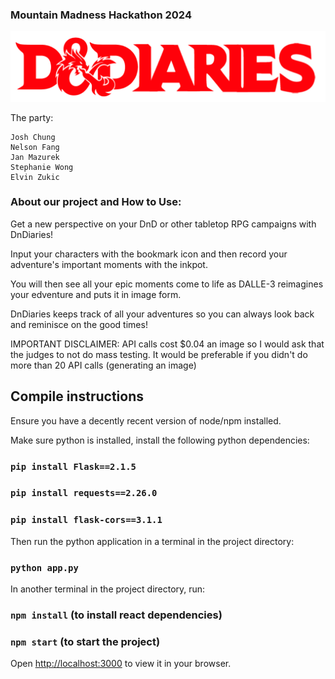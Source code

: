 ### Mountain Madness Hackathon 2024

![screenshot](src/Assets/logo_dndiaries_1.png)

The party:

    Josh Chung
    Nelson Fang
    Jan Mazurek
    Stephanie Wong
    Elvin Zukic


### About our project and How to Use:
Get a new perspective on your DnD or other tabletop RPG campaigns with DnDiaries!

Input your characters with the bookmark icon and then record your adventure's important moments with the inkpot.

You will then see all your epic moments come to life as DALLE-3 reimagines your edventure and puts it in image form.

DnDiaries keeps track of all your adventures so you can always look back and reminisce on the good times!

IMPORTANT DISCLAIMER: API calls cost $0.04 an image so I would ask that the judges to not do mass testing. It would be preferable if you didn't do more than 20 API calls (generating an image)

## Compile instructions

Ensure you have a decently recent version of node/npm installed.

Make sure python is installed, install the following python dependencies:

### `pip install Flask==2.1.5`
### `pip install requests==2.26.0`
### `pip install flask-cors==3.1.1`

Then run the python application in a terminal in the project directory:

### `python app.py`

In another terminal in the project directory, run:

### `npm install` (to install react dependencies)

### `npm start` (to start the project)

Open [http://localhost:3000](http://localhost:3000) to view it in your browser.